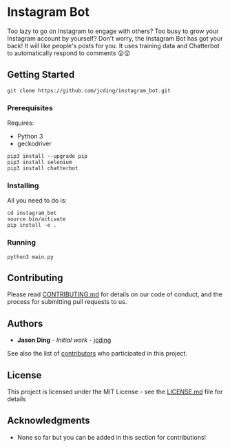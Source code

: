 # Instagram Bot

Too lazy to go on Instagram to engage with others? Too busy to grow your Instagram account by yourself? Don't worry, the Instagram Bot has got your back! It will like people's posts for you. It uses training data and Chatterbot to automatically respond to comments 😲😲

## Getting Started

```
git clone https://github.com/jcding/instagram_bot.git
```

### Prerequisites

Requires:
* Python 3
* geckodriver

```
pip3 install --upgrade pip
pip3 install selenium
pip3 install chatterbot
```

### Installing

All you need to do is:

```
cd instagram_bot
source bin/activate
pip install -e .
```

### Running
```
python3 main.py
```
## Contributing

Please read [CONTRIBUTING.md](https://gist.github.com/PurpleBooth/b24679402957c63ec426) for details on our code of conduct, and the process for submitting pull requests to us.

## Authors

* **Jason Ding** - *Initial work* - [jcding](https://github.com/jcding)

See also the list of [contributors](https://github.com/your/project/contributors) who participated in this project.

## License

This project is licensed under the MIT License - see the [LICENSE.md](LICENSE.md) file for details

## Acknowledgments

* None so far but you can be added in this section for contributions!
